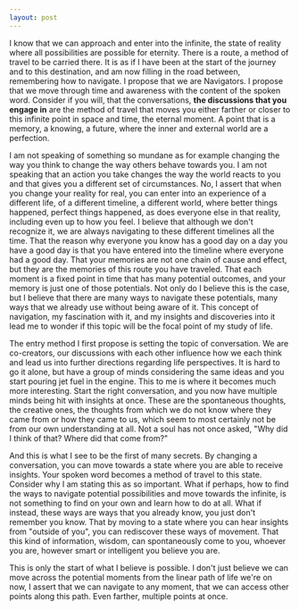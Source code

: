 ```yaml
---
layout: post
---
```

I know that we can approach and enter into the infinite, the state of reality where all possibilities are possible for
eternity. There is a route, a method of travel to be carried there. It is as if I have been at the start of the journey and to this destination, and am now filling in the road between, remembering how to navigate.
I propose that we are Navigators.
I propose that we move through time and awareness with the content of the spoken word.
Consider if you will, that the conversations, __the discussions that you engage in__ are the method of travel that moves you either farther or closer to this infinite point in space and time, the eternal moment. A point that is a memory, a knowing, a future, where the inner and external world are a perfection.

I am not speaking of something so mundane as for example changing the way you think to change the way others behave towards you. I am not speaking that an action you take changes the way the world reacts to you and that gives you a different set of circumstances.
No, I assert that when you change your reality for real, you can enter into an experience of a different life, of a different timeline, a different world, where better things happened, perfect things happened, as does everyone else in that reality, including even up to how you feel. I believe that although we don't recognize it, we are always navigating to these different timelines all the time. That the reason why everyone you know has a good day on a day you have a good day is that you have entered into the timeline where everyone had a good day. That your memories are not one chain of cause and effect, but they are the memories of this route you have traveled.
That each moment is a fixed point in time that has many potential outcomes, and your memory is just one of those potentials.
Not only do I believe this is the case, but I believe that there are many ways to navigate these potentials, many ways that we already use without being aware of it. This concept of navigation, my fascination with it, and my insights and discoveries into it lead me to wonder if this topic will be the focal point of my study of life.

The entry method I first propose is setting the topic of conversation. We are co-creators, our discussions with each other influence how we each think and lead us into further directions regarding life perspectives. It is hard to go it alone, but have a group of minds considering the same ideas and you start pouring jet fuel in the engine. This to me is where it becomes much more interesting. Start the right conversation, and you now have multiple minds being hit with insights at once. These are the spontaneous thoughts, the creative ones, the thoughts from which we do not know where they came from or how they came to us, which seem to most certainly not be from our own understanding at all. Not a soul has not once asked, "Why did I think of that? Where did that come from?"  

And this is what I see to be the first of many secrets. By changing a conversation, you can move towards a state where you are able to receive insights. Your spoken word becomes a method of travel to this state. Consider why I am stating this as so important. What if perhaps, how to find the ways to navigate potential possibilities and move towards the infinite, is not something to find on your own and learn how to do at all. What if instead, these ways are ways that you already know, you just don't remember you know. That by moving to a state where you can hear insights from "outside of you", you can rediscover these ways of movement. That this kind of information, wisdom, can spontaneously come to you, whoever you are, however smart or intelligent you believe you are.

This is only the start of what I believe is possible. I don't just believe we can move across the potential moments from the linear path of life we're on now, I assert that we can navigate to any moment, that we can access other points along this path. Even farther, multiple points at once.
